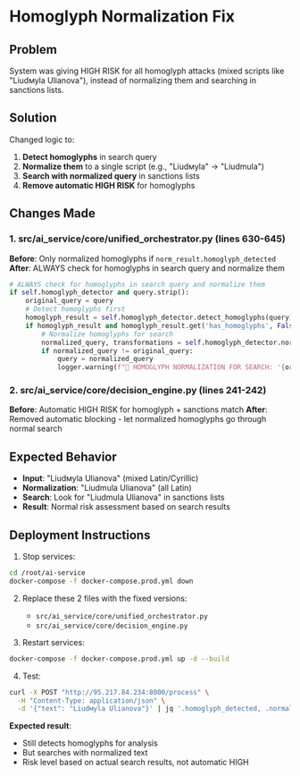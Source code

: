 # Homoglyph Normalization Fix

## Problem
System was giving HIGH RISK for all homoglyph attacks (mixed scripts like "Liudмуla Ulianova"), instead of normalizing them and searching in sanctions lists.

## Solution
Changed logic to:
1. **Detect homoglyphs** in search query
2. **Normalize them** to a single script (e.g., "Liudмуla" → "Liudmula")
3. **Search with normalized query** in sanctions lists
4. **Remove automatic HIGH RISK** for homoglyphs

## Changes Made

### 1. src/ai_service/core/unified_orchestrator.py (lines 630-645)
**Before**: Only normalized homoglyphs if `norm_result.homoglyph_detected`
**After**: ALWAYS check for homoglyphs in search query and normalize them

```python
# ALWAYS check for homoglyphs in search query and normalize them
if self.homoglyph_detector and query.strip():
    original_query = query
    # Detect homoglyphs first
    homoglyph_result = self.homoglyph_detector.detect_homoglyphs(query)
    if homoglyph_result and homoglyph_result.get('has_homoglyphs', False):
        # Normalize homoglyphs for search
        normalized_query, transformations = self.homoglyph_detector.normalize_homoglyphs(query)
        if normalized_query != original_query:
            query = normalized_query
            logger.warning(f"🔧 HOMOGLYPH NORMALIZATION FOR SEARCH: '{original_query}' → '{query}'")
```

### 2. src/ai_service/core/decision_engine.py (lines 241-242)
**Before**: Automatic HIGH RISK for homoglyph + sanctions match
**After**: Removed automatic blocking - let normalized homoglyphs go through normal search

## Expected Behavior
- **Input**: "Liudмуla Ulianova" (mixed Latin/Cyrillic)
- **Normalization**: "Liudmula Ulianova" (all Latin)
- **Search**: Look for "Liudmula Ulianova" in sanctions lists
- **Result**: Normal risk assessment based on search results

## Deployment Instructions

1. Stop services:
```bash
cd /root/ai-service
docker-compose -f docker-compose.prod.yml down
```

2. Replace these 2 files with the fixed versions:
   - `src/ai_service/core/unified_orchestrator.py`
   - `src/ai_service/core/decision_engine.py`

3. Restart services:
```bash
docker-compose -f docker-compose.prod.yml up -d --build
```

4. Test:
```bash
curl -X POST "http://95.217.84.234:8000/process" \
  -H "Content-Type: application/json" \
  -d '{"text": "Liudмуla Ulianova"}' | jq '.homoglyph_detected, .normalized_text, .risk_assessment.level'
```

**Expected result**:
- Still detects homoglyphs for analysis
- But searches with normalized text
- Risk level based on actual search results, not automatic HIGH